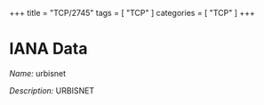 +++
title = "TCP/2745"
tags = [ "TCP" ]
categories = [ "TCP" ]
+++

# IANA Data

_Name:_ urbisnet

_Description:_ URBISNET

